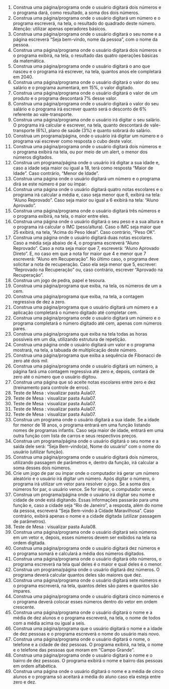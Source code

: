 1. Construa uma página/programa onde o usuário digitará dois números e o programa dará, como resultado, a soma dos dois números.
2. Construa uma página/programa onde o usuário digitará um número e o programa escreverá, na tela, o resultado do quadrado deste número. Atenção: utilizar apenas operadores básicos.
3. Construa uma página/programa onde o usuário digitará o seu nome e a página escreverá “Seja bem-vindo, nome da pessoa”, com o nome da pessoa.
4. Construa uma página/programa onde o usuário digitará dois números e o programa exibirá, na tela, o resultado das quatro operações básicas da matemática.
5. Construa uma página/programa onde o usuário digitará o ano que nasceu e o programa irá escrever, na tela, quantos anos ele completará em 2040.
6. Construa uma página/programa onde o usuário digitará o valor do seu salário e o programa aumentará, em 15%, o valor digitado.
7. Construa uma página/programa onde o usuário digitará o valor de um produto e o programa descontará 7% desse valor.
8. Construa uma página/programa onde o usuário digitará o valor do seu salário e o programa irá escrever quanto será o desconto de 6% referente ao vale-transporte.
9. Construa uma página/programa onde o usuário irá digitar o seu salário. O programa irá calcular e escrever, na tela, quanto descontará de vale-transporte (6%), plano de saúde (3%) e quanto sobrará do salário.
10. Construa um programa/página, onde o usuário irá digitar um número e o programa vai escrever como resposta o cubo deste valor.
11. Construa uma página/programa onde o usuário digitará dois números e o programa exibirá na tela, ou por meio de um alert, o menor dos números digitados.
12. Construa um programa/página onde o usuário irá digitar a sua idade e, caso a idade seja maior ou igual a 18, terá como resposta “Maior de Idade”. Caso contrário, “Menor de Idade”.
13. Construa uma página onde o usuário digitará um número e o programa dirá se este número é par ou ímpar.
14. Construa uma página onde o usuário digitará quatro notas escolares e o programa irá calcular a média e, caso seja menor que 6, exibirá na tela: “Aluno Reprovado”. Caso seja maior ou igual a 6 exibirá na tela: “Aluno Aprovado”.
15. Construa uma página/programa onde o usuário digitará três números e o programa exibirá, na tela, o maior entre eles.
16. Construa uma página onde o usuário digitará o seu peso e a sua altura e o programa irá calcular o IMC (peso/altura). Caso o IMC seja maior que 25 exibirá, na tela, “Acima do Peso Ideal”. Caso contrário, “Peso OK”.
17. Construa uma página onde o usuário digitará duas notas escolares. Caso a média seja abaixo de 4, o programa escreverá “Aluno Reprovado”. Caso a nota seja maior que 7, escreverá: “Aluno Aprovado Direto”. E, no caso em que a nota for maior que 4 e
menor que 7 escreverá: “Aluno em Recuperação”. No último caso, o programa deve solicitar a nota de recuperação. Caso ela seja menor que 5, escrever: “Reprovado na Recuperação” ou, caso contrário, escrever “Aprovado na Recuperação”.
18. Construa um jogo de pedra, papel e tesoura.
19. Construa uma página/programa que exiba, na tela, os números de um a cem.
20. Construa uma página/programa que exiba, na tela, a contagem regressiva de dez a zero.
21. Construa uma página/programa que o usuário digitará um número e a aplicação completará o número digitado até completar cem.
22. Construa uma página/programa onde o usuário digitará um número e o programa completará o número digitado até cem, apenas com números pares.
23. Construa uma página/programa que exiba na tela todas as horas possíveis em um dia, utilizando estrutura de repetição.
24. Construa uma página onde o usuário digitará um valor e o programa mostrará, na tela, a tabuada de multiplicação deste número.
25. Construa uma página/programa que exiba a sequência de Fibonacci de zero até dois mil.
26. Construa uma página/programa onde o usuário digitará um número, a página fará uma contagem regressiva até zero e, depois, contará de zero até o número que o usuário digitou.
27. Construa uma página que só aceite notas escolares entre zero e dez (treinamento para controle de erros).
28. Teste de Mesa : visualizar pasta Aula07.
29. Teste de Mesa : visualizar pasta Aula07.
30. Teste de Mesa : visualizar pasta Aula07.
31. Teste de Mesa : visualizar pasta Aula07.
32. Teste de Mesa : visualizar pasta Aula07.
33. Construa um programa onde o usuário digitará a sua idade. Se a idade for menor de 18 anos, o programa entrará em uma função listando nomes de programas infantis. Caso seja maior de idade, entrará em uma outra função com lista de carros e seus
respectivos preços.
34. Construa um programa/página onde o usuário digitará o seu nome e a saída dele será: “Seja Bem-vindo(a), Nome do usuário“ com o nome do usuário (utilizar função).
35. Construa uma página/programa onde o usuário digitará dois números, utilizando passagem de parâmetros e, dentro da função, irá calcular a soma desses dois números.
36. Crie um jogo de par ou ímpar onde o computador irá gerar um número aleatório e o usuário irá digitar um número. Após digitar o número, o programa irá utilizar um vetor para resolver o jogo. Se a soma dos números for par, o usuário vence. Se for ímpar, o
computador vence.
37. Construa um programa/página onde o usuário irá digitar seu nome e cidade de onde está digitando. Essas informações passarão para uma função e, caso a cidade seja “Rio de Janeiro”, a resposta, além do nome da pessoa, escreverá “Seja Bem-vindo à Cidade Maravilhosa”. Caso contrário, exibirá apenas o nome e a cidade digitada (utilizar passagem de parâmetros).
38. Teste de Mesa : visualizar pasta Aula08.
39. Construa uma página/programa onde o usuário digitará seis números em um vetor e, depois, esses números devem ser exibidos na tela na ordem digitada.
40. Construa uma página/programa onde o usuário digitará dez números e o programa somará e calculará a média dos números digitados.
41. Construa uma página/programa onde o usuário digitará oito números, o programa escreverá na tela qual deles é o maior e qual deles é o menor.
42. Construa um programa/página onde o usuário digitará dez números. O programa deverá calcular quantos deles são maiores que dez.
43. Construa uma página/programa onde o usuário digitará sete números e o programa escreverá, na tela, quantos deles são pares e quantos são ímpares.
44. Construa uma página/programa onde o usuário digitará cinco números e o programa deverá colocar esses números dentro do vetor em ordem crescente.
45. Construa uma página/programa onde o usuário digitará o nome e a média de dez alunos e o programa escreverá, na tela, o nome de todos com a média acima ou igual
a seis.
46. Construa uma página/programa que o usuário digitará o nome e a idade de dez pessoas e o programa escreverá o nome do usuário mais novo.
47. Construa uma página/programa onde o usuário digitará o nome, o telefone e a cidade de dez pessoas. O programa exibirá, na tela, o nome e o telefone das pessoas que moram em “Campo Grande”.
48. Construa uma página/programa onde o usuário digitará o nome e o bairro de dez pessoas. O programa exibirá o nome e bairro das pessoas em ordem alfabética.
49. Construa uma página onde o usuário digitará o nome e a média de cinco alunos e o programa só aceitará a média do aluno caso ela esteja entre zero e dez.

